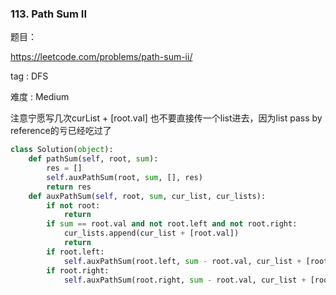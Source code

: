 ### 113. Path Sum II

题目： 


<https://leetcode.com/problems/path-sum-ii/>


tag : DFS


难度 :  Medium


注意宁愿写几次curList + [root.val] 也不要直接传一个list进去，因为list pass by reference的亏已经吃过了

```python
class Solution(object):
    def pathSum(self, root, sum):
        res = []
        self.auxPathSum(root, sum, [], res)
        return res
    def auxPathSum(self, root, sum, cur_list, cur_lists):
        if not root:
            return
        if sum == root.val and not root.left and not root.right:
            cur_lists.append(cur_list + [root.val])
            return
        if root.left:
            self.auxPathSum(root.left, sum - root.val, cur_list + [root.val], cur_lists)
        if root.right:
            self.auxPathSum(root.right, sum - root.val, cur_list + [root.val], cur_lists)
```

